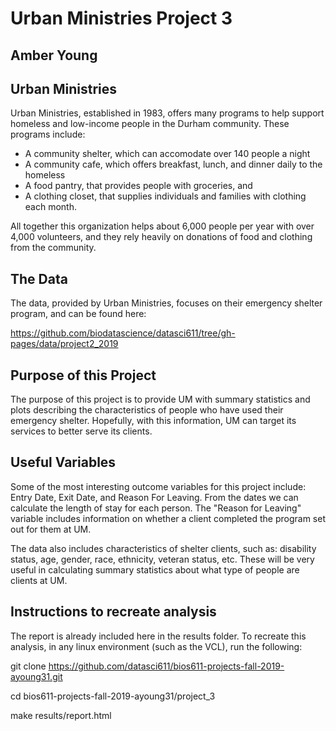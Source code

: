 # Urban Ministries Project 3
## Amber Young

## Urban Ministries
Urban Ministries, established in 1983, offers many programs to help support homeless and low-income people in the Durham community. These programs include:

* A community shelter, which can accomodate over 140 people a night
* A community cafe, which offers breakfast, lunch, and dinner daily to the homeless
* A food pantry, that provides people with groceries, and
* A clothing closet, that supplies individuals and families with clothing each month.

All together this organization helps about 6,000 people per year with over 4,000 volunteers, and they rely heavily on donations of food and clothing from the community.

## The Data
The data, provided by Urban Ministries, focuses on their emergency shelter program, and can be found here:

https://github.com/biodatascience/datasci611/tree/gh-pages/data/project2_2019

## Purpose of this Project
The purpose of this project is to provide UM with summary statistics and plots describing the characteristics of people who have used their emergency shelter. 
Hopefully, with this information, UM can target its services to better serve its clients.

## Useful Variables
Some of the most interesting outcome variables for this project include: Entry Date, Exit Date, and Reason For Leaving.
From the dates we can calculate the length of stay for each person. 
The "Reason for Leaving" variable includes information on whether a client completed the program set out for them at UM.

The data also includes characteristics of shelter clients, such as:
disability status, age, gender, race, ethnicity, veteran status, etc.
These will be very useful in calculating summary statistics about what type of people are clients at UM.

## Instructions to recreate analysis
The report is already included here in the results folder.
To recreate this analysis, in any linux environment (such as the VCL), run the following:


git clone https://github.com/datasci611/bios611-projects-fall-2019-ayoung31.git

cd bios611-projects-fall-2019-ayoung31/project_3

make results/report.html
